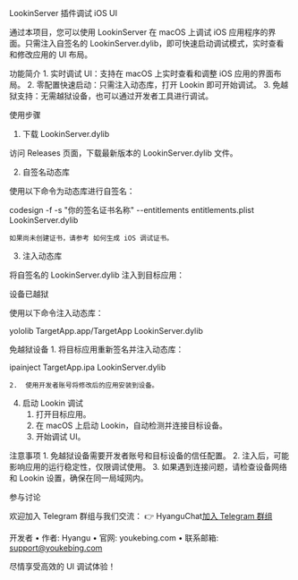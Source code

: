 LookinServer 插件调试 iOS UI

通过本项目，您可以使用 LookinServer 在 macOS 上调试 iOS 应用程序的界面。只需注入自签名的 LookinServer.dylib，即可快速启动调试模式，实时查看和修改应用的 UI 布局。

功能简介
	1.	实时调试 UI：支持在 macOS 上实时查看和调整 iOS 应用的界面布局。
	2.	零配置快速启动：只需注入动态库，打开 Lookin 即可开始调试。
	3.	免越狱支持：无需越狱设备，也可以通过开发者工具进行调试。

使用步骤

1. 下载 LookinServer.dylib

访问 Releases 页面，下载最新版本的 LookinServer.dylib 文件。

2. 自签名动态库

使用以下命令为动态库进行自签名：

codesign -f -s "你的签名证书名称" --entitlements entitlements.plist LookinServer.dylib

	如果尚未创建证书，请参考 如何生成 iOS 调试证书。

3. 注入动态库

将自签名的 LookinServer.dylib 注入到目标应用：

设备已越狱

使用以下命令注入动态库：

yololib TargetApp.app/TargetApp LookinServer.dylib

免越狱设备
	1.	将目标应用重新签名并注入动态库：

ipainject TargetApp.ipa LookinServer.dylib


	2.	使用开发者账号将修改后的应用安装到设备。

4. 启动 Lookin 调试
	1.	打开目标应用。
	2.	在 macOS 上启动 Lookin，自动检测并连接目标设备。
	3.	开始调试 UI。

注意事项
	1.	免越狱设备需要开发者账号和目标设备的信任配置。
	2.	注入后，可能影响应用的运行稳定性，仅限调试使用。
	3.	如果遇到连接问题，请检查设备网络和 Lookin 设置，确保在同一局域网内。

参与讨论

欢迎加入 Telegram 群组与我们交流：
👉 HyanguChat[加入 Telegram 群组](https://t.me/HyanguChat)

开发者
	•	作者: Hyangu
	•	官网: youkebing.com
	•	联系邮箱: support@youkebing.com

尽情享受高效的 UI 调试体验！
